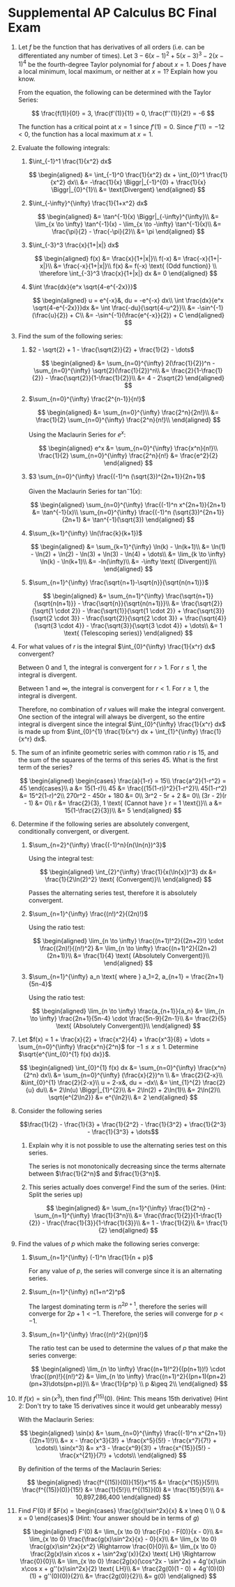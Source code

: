# Supplemental AP Calculus BC Final Exam

1. Let $f$ be the function that has derivatives of all orders (i.e. can be differentiated any number of times). Let $3-6(x-1)^2 + 5(x-3)^3 - 2(x-1)^4$ be the fourth-degree Taylor polynomial for $f$ about $x=1$. Does $f$ have a local minimum, local maximum, or neither at $x=1$? Explain how you know.

    From the equation, the following can be determined with the Taylor Series:

    $$
    \frac{f(1)}{0!} = 3, \frac{f'(1)}{1!} = 0, \frac{f''(1)}{2!} = -6 
    $$

    The function has a critical point at $x=1$ since $f'(1) = 0$. Since $f''(1) = -12 < 0$, the function has a local maximum at $x=1$.

2. Evaluate the following integrals:
    1. $\int_{-1}^1 \frac{1}{x^2} dx$
   
        $$ 
        \begin{aligned}
        &= \int_{-1}^0 \frac{1}{x^2} dx + \int_{0}^1 \frac{1}{x^2} dx\\
        &= -\frac{1}{x} \Biggr|_{-1}^{0} + \frac{1}{x} \Biggr|_{0}^{1}\\
        &= \text{Divergent}
        \end{aligned}
        $$

    2. $\int_{-\infty}^{\infty} \frac{1}{1+x^2} dx$

        $$
        \begin{aligned}
        &= \tan^{-1}(x) \Biggr|_{-\infty}^{\infty}\\
        &= \lim_{x \to \infty} \tan^{-1}(x) - \lim_{x \to -\infty} \tan^{-1}(x)\\
        &= \frac{\pi}{2} - \frac{-\pi}{2}\\
        &= \pi
        \end{aligned}
        $$

    3. $\int_{-3}^3 \frac{x}{1+|x|} dx$

        $$
        \begin{aligned}
        f(x) &= \frac{x}{1+|x|}\\
        f(-x) &= \frac{-x}{1+|-x|}\\
        &= \frac{-x}{1+|x|}\\
        f(x) &= f(-x) \text{ (Odd function)} \\
        \therefore \int_{-3}^3 \frac{x}{1+|x|} dx &= 0
        \end{aligned}
        $$

    4. $\int \frac{dx}{e^x \sqrt{4-e^{-2x}}}$

        $$
        \begin{aligned}
        u = e^{-x}&, du = -e^{-x} dx\\
        \int \frac{dx}{e^x \sqrt{4-e^{-2x}}}dx &= \int \frac{-du}{\sqrt{4-u^2}}\\
        &= -\sin^{-1}(\frac{u}{2}) + C\\
        &= -\sin^{-1}(\frac{e^{-x}}{2}) + C
        \end{aligned}
        $$

3. Find the sum of the following series:
    1. $2 - \sqrt{2} + 1 - \frac{\sqrt{2}}{2} + \frac{1}{2} - \dots$

        $$
        \begin{aligned}
        &= \sum_{n=0}^{\infty} 2(\frac{1}{2})^n - \sum_{n=0}^{\infty} \sqrt{2}(\frac{1}{2})^n\\
        &= \frac{2}{1-\frac{1}{2}} - \frac{\sqrt{2}}{1-\frac{1}{2}}\\
        &= 4 - 2\sqrt{2}
        \end{aligned}
        $$

    2. $\sum_{n=0}^{\infty} \frac{2^{n-1}}{n!}$

        $$
        \begin{aligned}
        &= \sum_{n=0}^{\infty} \frac{2^n}{2n!}\\
        &= \frac{1}{2} \sum_{n=0}^{\infty} \frac{2^n}{n!}\\
        \end{aligned}
        $$
        
        Using the Maclaurin Series for $e^x$:       

        $$
        \begin{aligned}
        e^x &= \sum_{n=0}^{\infty} \frac{x^n}{n!}\\
        \frac{1}{2} \sum_{n=0}^{\infty} \frac{2^n}{n!} &= \frac{e^2}{2}
        \end{aligned}
        $$

    3. $3 \sum_{n=0}^{\infty} \frac{(-1)^n (\sqrt{3})^{2n+1}}{2n+1}$
    
        Given the Maclaurin Series for $\tan^-1(x)$:
   
        $$
        \begin{aligned}
        \sum_{n=0}^{\infty} \frac{(-1)^n x^{2n+1}}{2n+1} &= \tan^{-1}(x)\\
        \sum_{n=0}^{\infty} \frac{(-1)^n (\sqrt{3})^{2n+1}}{2n+1} &= \tan^{-1}(\sqrt{3})
        \end{aligned}
        $$
   
    4. $\sum_{k=1}^{\infty} \ln(\frac{k}{k+1})$

        $$
        \begin{aligned}
        &= \sum_{k=1}^{\infty} \ln(k) - \ln(k+1)\\
        &= \ln(1) - \ln(2) + \ln(2) - \ln(3) + \ln(3) - \ln(4) + \dots\\
        &= \lim_{k \to \infty} \ln(k) - \ln(k+1)\\
        &= -ln(\infty)\\
        &= -\infty \text{ (Divergent)}\\
        \end{aligned}
        $$

    5. $\sum_{n=1}^{\infty} \frac{\sqrt{n+1}-\sqrt{n}}{\sqrt{n(n+1)}}$

        $$
        \begin{aligned}
        &= \sum_{n=1}^{\infty} \frac{\sqrt{n+1}}{\sqrt{n(n+1)}} - \frac{\sqrt{n}}{\sqrt{n(n+1)}}\\
        &= \frac{\sqrt{2}}{\sqrt{1 \cdot 2}} - \frac{\sqrt{1}}{\sqrt{1 \cdot 2}} + \frac{\sqrt{3}}{\sqrt{2 \cdot 3}} - \frac{\sqrt{2}}{\sqrt{2 \cdot 3}} + \frac{\sqrt{4}}{\sqrt{3 \cdot 4}} - \frac{\sqrt{3}}{\sqrt{3 \cdot 4}} + \dots\\
        &= 1 \text{ (Telescoping series)}
        \end{aligned}
        $$

4. For what values of $r$ is the integral $\int_{0}^{\infty} \frac{1}{x^r} dx$ convergent?

    Between $0$ and $1$, the integral is convergent for $r > 1$. For $r \leq 1$, the integral is divergent.

    Between $1$ and $\infty$, the integral is convergent for $r < 1$. For $r \geq 1$, the integral is divergent.

    Therefore, no combination of $r$ values will make the integral convergent. One section of the integral will always be divergent, so the entire integral is divergent since the integral $\int_{0}^{\infty} \frac{1}{x^r} dx$ is made up from $\int_{0}^{1} \frac{1}{x^r} dx + \int_{1}^{\infty} \frac{1}{x^r} dx$.

5. The sum of an infinite geometric series with common ratio $r$ is 15, and the sum of the squares of the terms of this series 45. What is the first term of the series?

    $$
    \begin{aligned}
    \begin{cases}
    \frac{a}{1-r} = 15\\
    \frac{a^2}{1-r^2} = 45
    \end{cases}\\
    a &= 15(1-r)\\
    45 &= \frac{(15(1-r))^2}{1-r^2}\\
    45(1-r^2) &= 15^2(1-r)^2\\
    270r^2 - 450r + 180 &= 0\\
    3r^2 - 5r + 2 &= 0\\
    (3r - 2)(r - 1) &= 0\\
    r &= \frac{2}{3}, 1 \text{ (Cannot have } r = 1 \text{)}\\
    a &= 15(1-\frac{2}{3})\\
    &= 5
    \end{aligned}
    $$

6. Determine if the following series are absolutely convergent, conditionally convergent, or divergent.
    1. $\sum_{n=2}^{\infty} \frac{(-1)^n}{n(\ln{n})^3}$

        Using the integral test:
   
        $$
        \begin{aligned}
        \int_{2}^{\infty} \frac{1}{x(\ln{x})^3} dx &= \frac{1}{2\ln(2)^2} \text{ (Convergent)}\\
        \end{aligned} 
        $$

        Passes the alternating series test, therefore it is absolutely convergent.

    2. $\sum_{n=1}^{\infty} \frac{(n!)^2}{(2n)!}$
   
        Using the ratio test:
 
        $$
        \begin{aligned}
        \lim_{n \to \infty} \frac{(n+1)!^2}{(2n+2)!} \cdot \frac{(2n)!}{(n!)^2} &= \lim_{n \to \infty} \frac{(n+1)^2}{(2n+2)(2n+1)}\\
        &= \frac{1}{4} \text{ (Absolutely Convergent)}\\
        \end{aligned}
        $$
   
    3. $\sum_{n=1}^{\infty} a_n \text{ where } a_1=2, a_{n+1} = \frac{2n+1}{5n-4}$
   
        Using the ratio test:
 
        $$
        \begin{aligned}
        \lim_{n \to \infty} \frac{a_{n+1}}{a_n} &= \lim_{n \to \infty} \frac{2n+1}{5n-4} \cdot \frac{5n-9}{2n-1}\\
        &= \frac{2}{5} \text{ (Absolutely Convergent)}\\
        \end{aligned}
        $$

7. Let $f(x) = 1 + \frac{x}{2} + \frac{x^2}{4} + \frac{x^3}{8} + \dots = \sum_{n=0}^{\infty} \frac{x^n}{2^n}$ for $-1 \leq x \leq 1$. Determine $\sqrt{e^{\int_{0}^{1} f(x) dx}}$.

    $$
    \begin{aligned}
    \int_{0}^{1} f(x) dx &= \sum_{n=0}^{\infty} \frac{x^n}{2^n} dx\\
    &= \sum_{n=0}^{\infty} (\frac{x}{2})^n \\
    &= \frac{2}{2-x}\\
    &\int_{0}^{1} \frac{2}{2-x}\\
    u = 2-x&, du = -dx\\
    &= \int_{1}^{2} \frac{2}{u} du\\
    &= 2\ln(u) \Biggr|_{1}^{2}\\
    &= 2\ln(2) + 2\ln(1)\\
    &= 2\ln(2)\\
    \sqrt{e^{2\ln2}} &= e^{\ln2}\\
    &= 2
    \end{aligned}
    $$

8. Consider the following series

    $$\frac{1}{2} - \frac{1}{3} + \frac{1}{2^2} - \frac{1}{3^2} + \frac{1}{2^3} - \frac{1}{3^3} + \dots$$

    1. Explain why it is not possible to use the alternating series test on this series.

        The series is not monotonically decreasing since the terms alternate between $\frac{1}{2^n}$ and $\frac{1}{3^n}$.

    2. This series actually does converge! Find the sum of the series. (Hint: Split the series up)

        $$
        \begin{aligned}
        &= \sum_{n=1}^{\infty} \frac{1}{2^n} - \sum_{n=1}^{\infty} \frac{1}{3^n}\\
        &= \frac{\frac{1}{2}}{1-\frac{1}{2}} - \frac{\frac{1}{3}}{1-\frac{1}{3}}\\
        &= 1 - \frac{1}{2}\\
        &= \frac{1}{2}
        \end{aligned}
        $$

9. Find the values of $p$ which make the following series converge:
    1. $\sum_{n=1}^{\infty} (-1)^n \frac{1}{n + p}$
   
        For any value of $p$, the series will converge since it is an alternating series.

    2. $\sum_{n=1}^{\infty} n(1+n^2)^p$

        The largest dominating term is $n^{2p+1}$, therefore the series will converge for $2p + 1 < -1$. Therefore, the series will converge for $p < -1$.

    3. $\sum_{n=1}^{\infty} \frac{(n!)^2}{(pn)!}$

        The ratio test can be used to determine the values of $p$ that make the series converge:

        $$
        \begin{aligned}
        \lim_{n \to \infty} \frac{(n+1)!^2}{(p(n+1))!} \cdot \frac{(pn)!}{(n!)^2} &= \lim_{n \to \infty} \frac{(n+1)^2}{(pn+1)(pn+2)(pn+3)\dots(pn+p)}\\
        &= \frac{1}{p^p} \\
        p &\geq 2\\
        \end{aligned}
        $$

10. If $f(x) = \sin(x^3)$, then find $f^{(15)}(0)$. (Hint: This means 15th derivative) (Hint 2: Don't try to take 15 derivatives since it would get unbearably messy)

    With the Maclaurin Series: 

    $$
    \begin{aligned}
    \sin(x) &= \sum_{n=0}^{\infty} \frac{(-1)^n x^{2n+1}}{(2n+1)!}\\
    &= x - \frac{x^3}{3!} + \frac{x^5}{5!} - \frac{x^7}{7!} + \cdots\\
    \sin(x^3) &= x^3 - \frac{x^9}{3!} + \frac{x^{15}}{5!} - \frac{x^{21}}{7!} + \cdots\\
    \end{aligned}
    $$

    By definition of the terms of the Maclaurin Series:

    $$
    \begin{aligned}
    \frac{f^{(15)}(0)}{15!}x^15 &= \frac{x^{15}}{5!}\\
    \frac{f^{(15)}(0)}{15!} &= \frac{1}{5!}\\
    f^{(15)}(0) &= \frac{15!}{5!}\\
    &= 10,897,286,400
    \end{aligned}
    $$

11. Find $F'(0)$ if $F(x) = \begin{cases} \frac{g(x)\sin^2x}{x} & x \neq 0 \\ 0 & x = 0 \end{cases}$ (Hint: Your answer should be in terms of $g$)

    $$
    \begin{aligned}
    F'(0) &= \lim_{x \to 0} \frac{F(x) - F(0)}{x - 0}\\
    &= \lim_{x \to 0} \frac{\frac{g(x)\sin^2x}{x} - 0}{x}\\
    &= \lim_{x \to 0} \frac{g(x)\sin^2x}{x^2} \Rightarrow \frac{0}{0}\\
    &= \lim_{x \to 0} \frac{2g(x)\sin x\cos x + \sin^2xg'(x)}{2x} \text{ LH} \Rightarrow \frac{0}{0}\\
    &= \lim_{x \to 0} \frac{2g(x)(\cos^2x - \sin^2x) + 4g'(x)\sin x\cos x + g''(x)\sin^2x}{2} \text{ LH}\\
    &= \frac{2g(0)(1 - 0) + 4g'(0)(0)(1) + g''(0)(0)}{2}\\
    &= \frac{2g(0)}{2}\\
    &= g(0)
    \end{aligned}
    $$

